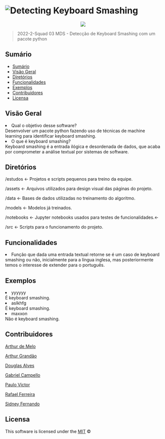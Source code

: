 # ![Detecting Keyboard Smashing](https://github.com/fga-eps-mds/2022-2-Squad03/blob/devel/assets/title.png)

<div align="center">
    <img src="https://github.com/fga-eps-mds/2022-2-Squad03/blob/devel/assets/ks_logo.png"></img>
</div>

> 2022-2-Squad 03 MDS - Detecção de Keyboard Smashing com um pacote python

##  Sumário
  * [Sumário](#sumário)
  * [Visão Geral](#visão-geral)
  * [Diretórios](#diretórios)
  * [Funcionalidades](#funcionalidades)
  * [Exemplos](#exemplos)
  * [Contribuidores](#contribuidores)
  * [Licensa](#licensa)


##  Visão Geral
<li>Qual o objetivo desse software?</li>
Desenvolver um pacote python fazendo uso de técnicas de machine learning para identificar keyboard smashing.
<li>O que é keyboard smashing?</li>
Keyboard smashing é a entrada ilógica e desordenada de dados, que acaba por comprometer a análise textual por sistemas de software.

## Diretórios
<p>/estudos <- Projetos e scripts pequenos para treino da equipe.<p>
<p>/assets <- Arquivos utilizados para design visual das páginas do projeto.<p>
<p>/data <- Bases de dados utilizadas no treinamento do algoritmo.<p>  
<p>/models <- Modelos já treinados.<p>
<p>/notebooks <- Jupyter notebooks usados para testes de funcionalidades.<-<p>
<p>/src <- Scripts para o funcionamento do projeto.<p>


##  Funcionalidades
<li>Função que dada uma entrada textual retorne se é um caso de keyboard smashing ou não, inicialmente para a língua inglesa, mas posteriormente temos o interesse de extender para o português.</li>

##  Exemplos
<li>yyyyyy</li>
É keyboard smashing.
<li>aslkhfg</li>
É keyboard smashing.
<li>maxxon</li>
Não é keyboard smashing.

##  Contribuidores
[Arthur de Melo](https://github.com/arthurmlv)

[Arthur Grandão](https://github.com/arthurgrandao)

[Douglas Alves](https://github.com/dougAlvs)

[Gabriel Campello](https://github.com/g16c)

[Paulo Victor](https://github.com/PauloVictorFS)

[Rafael Ferreira](https://github.com/RafaelCLG0)

[Sidney Fernando](https://github.com/nando3d3)


##  Licensa

This software is licensed under the [MIT](https://github.com/nhn/tui.editor/blob/master/LICENSE) ©
